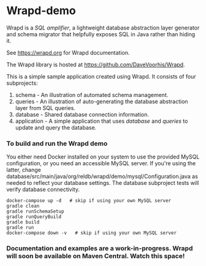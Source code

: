 Wrapd-demo
==========

Wrapd is a *SQL amplifier*, a lightweight database abstraction layer generator and schema migrator that helpfully exposes
SQL in Java rather than hiding it.

See https://wrapd.org for Wrapd documentation.

The Wrapd library is hosted at https://github.com/DaveVoorhis/Wrapd.

This is a simple sample application created using Wrapd. It consists of four subprojects:

1. schema - An illustration of automated schema management.
2. queries - An illustration of auto-generating the database abstraction layer from SQL queries.
3. database - Shared database connection information.
4. application - A simple application that uses _database_ and _queries_ to update and query the database.

### To build and run the Wrapd demo ###

You either need Docker installed on your system to use the provided MySQL configuration,
or you need an accessible MySQL server. If you're using the latter, change
database/src/main/java/org/reldb/wrapd/demo/mysql/Configuration.java as needed to
reflect your database settings. The database subproject tests will verify database
connectivity.

```
docker-compose up -d   # skip if using your own MySQL server
gradle clean
gradle runSchemaSetup
gradle runQueryBuild
gradle build
gradle run
docker-compose down -v   # skip if using your own MySQL server
```

### Documentation and examples are a work-in-progress. Wrapd will soon be available on Maven Central. Watch this space! ###
